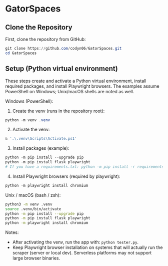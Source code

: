 # GatorSpaces

## Clone the Repository

First, clone the repository from GitHub:

```powershell
git clone https://github.com/codyn06/GatorSpaces.git
cd GatorSpaces
```

## Setup (Python virtual environment)

These steps create and activate a Python virtual environment, install required packages, and install Playwright browsers. The examples assume PowerShell on Windows; Unix/macOS shells are noted as well.

Windows (PowerShell):

1. Create the venv (runs in the repository root):

```powershell
python -m venv .venv
```

2. Activate the venv:

```powershell
& '.\.venv\Scripts\Activate.ps1'
```

3. Install packages (example):

```powershell
python -m pip install --upgrade pip
python -m pip install flask playwright
# If you have a requirements.txt: python -m pip install -r requirements.txt
```

4. Install Playwright browsers (required by playwright):

```powershell
python -m playwright install chromium
```

Unix / macOS (bash / zsh):

```bash
python3 -m venv .venv
source .venv/bin/activate
python -m pip install --upgrade pip
python -m pip install flask playwright
python -m playwright install chromium
```

Notes:

- After activating the venv, run the app with: `python tester.py`.
- Keep Playwright browser installation on systems that will actually run the scraper (server or local dev). Serverless platforms may not support large browser binaries.
